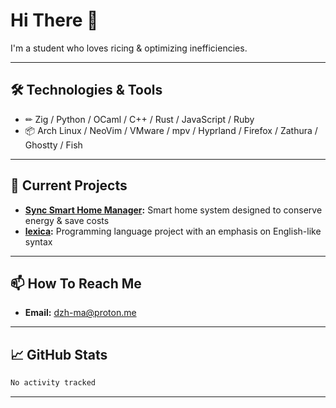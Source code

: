 # Hi There 👋

I'm a student who loves ricing & optimizing inefficiencies.

---

## 🛠️ Technologies & Tools

- ✏ Zig / Python / OCaml / C++ / Rust / JavaScript / Ruby
- 📦 Arch Linux / NeoVim / VMware / mpv / Hyprland / Firefox / Zathura / Ghostty / Fish

---

## 🔭 Current Projects

- **[Sync Smart Home Manager](https://github.com/dzh-ma/sync):** Smart home system designed to conserve energy & save costs
- **[lexica](https://github.com/dzh-ma/lexica):** Programming language project with an emphasis on English-like syntax

---

## 📫 How To Reach Me

- **Email:** [dzh-ma@proton.me](mailto:dzh-ma@proton.me)

---

## 📈 GitHub Stats

<!--START_SECTION:waka-->

```txt
No activity tracked
```

<!--END_SECTION:waka&v2-->

<!--![GitHub Stats](https://github-readme-stats.vercel.app/api?username=dzh-ma&show_icons=true&theme=default)-->

---
